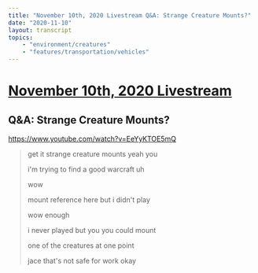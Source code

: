 ```yaml
---
title: "November 10th, 2020 Livestream Q&A: Strange Creature Mounts?"
date: "2020-11-10"
layout: transcript
topics:
    - "environment/creatures"
    - "features/transportation/vehicles"
---
```

# [November 10th, 2020 Livestream](../2020-11-10.md)
## Q&A: Strange Creature Mounts?
https://www.youtube.com/watch?v=EeYyKTOE5mQ
> get it strange creature mounts yeah you
> 
> i'm trying to find a good warcraft uh
> 
> wow
> 
> mount reference here but i didn't play
> 
> wow enough
> 
> i never played but you you could mount
> 
> one of the creatures at one point
> 
> jace that's not safe for work okay
> 
